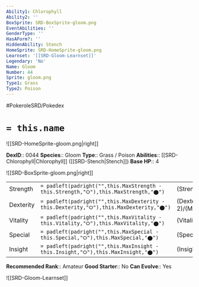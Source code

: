 ```yaml
---
Ability1: Chlorophyll
Ability2: ''
BoxSprite: SRD-BoxSprite-gloom.png
EventAbilities: ''
GenderType: ''
HasAForm?: ''
HiddenAbility: Stench
HomeSprite: SRD-HomeSprite-gloom.png
Learnset: '[[SRD-Gloom-Learnset]]'
Legendary: 'No'
Name: Gloom
Number: 44
Sprite: gloom.png
Type1: Grass
Type2: Poison
---
```


#PokeroleSRD/Pokedex

# `= this.name`

![[SRD-HomeSprite-gloom.png|right]]

**DexID**:: 0044
**Species**:: Gloom
**Type**:: Grass / Poison
**Abilities**:: [[SRD-Chlorophyll|Chlorophyll]] ([[SRD-Stench|Stench]])
**Base HP**:: 4

![[SRD-BoxSprite-gloom.png|right]]

|           |                                                                                        |                                          |
| --------- | -------------------------------------------------------------------------------------- | ---------------------------------------- |
| Strength  | `= padleft(padright("",this.MaxStrength - this.Strength,"⭘"),this.MaxStrength,"⬤")`    | (Strength::2)/(MaxStrength::4)   |
| Dexterity | `= padleft(padright("",this.MaxDexterity - this.Dexterity,"⭘"),this.MaxDexterity,"⬤")` | (Dexterity:: 2)/(MaxDexterity::3) |
| Vitality  | `= padleft(padright("",this.MaxVitality - this.Vitality,"⭘"),this.MaxVitality,"⬤")`    | (Vitality::2)/(MaxVitality::5)   |
| Special   | `= padleft(padright("",this.MaxSpecial - this.Special,"⭘"),this.MaxSpecial,"⬤")`       | (Special::2)/(MaxSpecial::5)     |
| Insight   | `= padleft(padright("",this.MaxInsight - this.Insight,"⭘"),this.MaxInsight,"⬤")`       | (Insight::2)/(MaxInsight::5)     |

**Recommended Rank**:: Amateur
**Good Starter**:: No
**Can Evolve**:: Yes

![[SRD-Gloom-Learnset]]